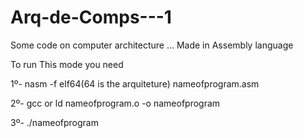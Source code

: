 # Arq-de-Comps---1
Some code on computer architecture ... Made in Assembly language

To run This mode you need 

1º- nasm -f elf64(64 is the arquiteture) nameofprogram.asm 

2º- gcc or ld nameofprogram.o -o nameofprogram


3º- ./nameofprogram

